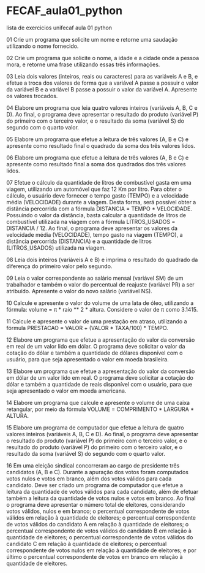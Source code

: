 # FECAF_aula01_python
lista de exercicios unifecaf aula 01 python 

01 Crie um programa que solicite um nome e retorne uma saudação utilizando o nome fornecido.

02 Crie um programa que solicite o nome, a idade e a cidade onde a pessoa mora, e retorne uma frase utilizando essas três informações.

03 Leia dois valores (inteiros, reais ou caracteres) para as variáveis A e B, e efetue a troca dos valores de forma que a variável A passe a 
possuir o valor da variável B e a variável B passe a possuir o valor da variável A. Apresente os valores trocados.

04 Elabore um programa que leia quatro valores inteiros (variáveis A, B, C e D). Ao final, o programa deve apresentar o resultado do produto (variável P) do
primeiro com o terceiro valor, e o resultado da soma (variável S) do segundo com o quarto valor.

05 Elabore um programa que efetue a leitura de três valores (A, B e C) e apresente como resultado final o quadrado da soma dos três valores lidos.

06 Elabore um programa que efetue a leitura de três valores (A, B e C) e apresente como resultado final a soma dos quadrados dos três valores lidos.

07 Efetue o cálculo da quantidade de litros de combustível gasta em uma viagem, utilizando um automóvel que faz 12 Km por litro. Para obter o cálculo,
o usuário deve fornecer o tempo gasto (TEMPO) e a velocidade média (VELOCIDADE) durante a viagem. Desta forma, será possível obter a distância percorrida 
com a fórmula DISTANCIA = TEMPO * VELOCIDADE. Possuindo o valor da distância, basta calcular a quantidade de litros de combustível utilizada na viagem com a 
fórmula LITROS_USADOS = DISTANCIA / 12. Ao final, o programa deve apresentar os valores da velocidade média (VELOCIDADE), tempo gasto na viagem (TEMPO), 
a distância percorrida (DISTANCIA) e a quantidade de litros (LITROS_USADOS) utilizada na viagem.

08 Leia dois inteiros (variáveis A e B) e imprima o resultado do quadrado da diferença do primeiro valor pelo segundo.

09 Leia o valor correspondente ao salário mensal (variável SM) de um trabalhador e também o valor do percentual de reajuste (variável PR) a ser atribuído.
Apresente o valor do novo salário (variável NS).

10 Calcule e apresente o valor do volume de uma lata de óleo, utilizando a fórmula: volume = π * raio ** 2 * altura. Considere o valor de π como 3.1415.

11 Calcule e apresente o valor de uma prestação em atraso, utilizando a fórmula PRESTACAO = VALOR + (VALOR * TAXA/100) * TEMPO.

12 Elabore um programa que efetue a apresentação do valor da conversão em real de um valor lido em dólar. O programa deve solicitar o valor da cotação do dólar 
e também a quantidade de dólares disponível com o usuário, para que seja apresentado o valor em moeda brasileira.

13 Elabore um programa que efetue a apresentação do valor da conversão em dólar de um valor lido em real. O programa deve solicitar a cotação do dólar e
também a quantidade de reais disponível com o usuário, para que seja apresentado o valor em moeda americana.

14 Elabore um programa que calcule e apresente o volume de uma caixa retangular, por meio da fórmula VOLUME = COMPRIMENTO * LARGURA * ALTURA.

15 Elabore um programa de computador que efetue a leitura de quatro valores inteiros (variáveis A, B, C e D). Ao final, o programa deve apresentar o
resultado do produto (variável P) do primeiro com o terceiro valor, e o resultado do produto (variável P) do primeiro com o terceiro valor, e o resultado
da soma (variável S) do segundo com o quarto valor.

16 Em uma eleição sindical concorreram ao cargo de presidente três candidatos (A, B e C). Durante a apuração dos votos foram computados votos nulos e votos
em branco, além dos votos válidos para cada candidato. Deve ser criado um programa de computador que efetue a leitura da quantidade de votos válidos para
cada candidato, além de efetuar também a leitura da quantidade de votos nulos e votos em branco. Ao final o programa deve apresentar o número total de
eleitores, considerando votos válidos, nulos e em branco; o percentual correspondente de votos válidos em relação à quantidade de eleitores; o percentual
correspondente de votos válidos do candidato A em relação à quantidade de eleitores; o percentual correspondente de votos válidos do candidato B em relação
à quantidade de eleitores; o percentual correspondente de votos válidos do candidato C em relação à quantidade de eleitores; o percentual correspondente
de votos nulos em relação à quantidade de eleitores; e por último o percentual correspondente de votos em branco em relação à quantidade de eleitores.


